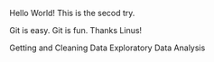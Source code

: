 Hello World! 
This is the secod try.

Git is easy. Git is fun. Thanks Linus!

Getting and Cleaning Data
Exploratory Data Analysis
